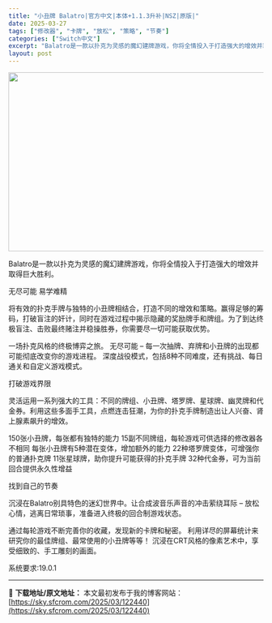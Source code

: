 ```yaml
---
title: "小丑牌 Balatro|官方中文|本体+1.1.3升补|NSZ|原版|"
date: 2025-03-27
tags: ["修改器", "卡牌", "放松", "策略", "节奏"]
categories: ["Switch中文"]
excerpt: "Balatro是一款以扑克为灵感的魔幻建牌游戏，你将全情投入于打造强大的增效并取得巨大胜利。 无尽可能 易学难精 将有效的扑克手牌与独特的小丑牌相结合，打造不同的增效和策略。赢得足够的筹码，打破盲注的奸计，同时在游戏过程中揭示隐藏的奖励牌手和牌组。为了到达终极盲注、击败最终赌注并稳操胜券，你需要尽一&hellip;"
layout: post
---
```


<img class="aligncenter size-full wp-image-122422" src="https://sky.sfcrom.com/wp-content/uploads/2025/03/2025032707513546.webp" alt="" width="616" height="353" />

Balatro是一款以扑克为灵感的魔幻建牌游戏，你将全情投入于打造强大的增效并取得巨大胜利。

无尽可能 易学难精

将有效的扑克手牌与独特的小丑牌相结合，打造不同的增效和策略。赢得足够的筹码，打破盲注的奸计，同时在游戏过程中揭示隐藏的奖励牌手和牌组。为了到达终极盲注、击败最终赌注并稳操胜券，你需要尽一切可能获取优势。

一场扑克风格的终极博弈之旅。
无尽可能 – 每一次抽牌、弃牌和小丑牌的出现都可能彻底改变你的游戏进程。
深度战役模式，包括8种不同难度，还有挑战、每日通关和自定义游戏模式。

打破游戏界限

灵活运用一系列强大的工具：不同的牌组、小丑牌、塔罗牌、星球牌、幽灵牌和代金券。利用这些多面手工具，点燃连击狂潮，为你的扑克手牌制造出让人兴奋、肾上腺素飙升的增效。

150张小丑牌，每张都有独特的能力
15副不同牌组，每轮游戏可供选择的修改器各不相同
每张小丑牌有5种潜在变体，增加额外的能力
22种塔罗牌变体，可增强你的普通扑克牌
11张星球牌，助你提升可能获得的扑克手牌
32种代金券，可为当前回合提供永久性增益

找到自己的节奏

沉浸在Balatro别具特色的迷幻世界中。让合成波音乐声音的冲击萦绕耳际 – 放松心情，逃离日常琐事，准备进入终极的回合制游戏状态。

通过每轮游戏不断完善你的收藏，发现新的卡牌和秘密。
利用详尽的屏幕统计来研究你的最佳牌组、最常使用的小丑牌等等！
沉浸在CRT风格的像素艺术中，享受细致的、手工雕刻的画面。

系统要求:19.0.1

---
📖 **下载地址/原文地址：** 本文最初发布于我的博客网站：[https://sky.sfcrom.com/2025/03/122440](https://sky.sfcrom.com/2025/03/122440)
